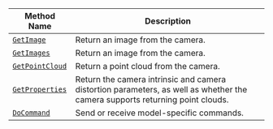 Method Name | Description
----------- | -----------
[`GetImage`](/components/camera/#getimage) | Return an image from the camera.
[`GetImages`](/components/camera/#getimages) | Return an image from the camera.
[`GetPointCloud`](/components/camera/#getpointcloud) | Return a point cloud from the camera.
[`GetProperties`](/components/camera/#getproperties) | Return the camera intrinsic and camera distortion parameters, as well as whether the camera supports returning point clouds.
[`DoCommand`](/components/camera/#docommand) | Send or receive model-specific commands.
